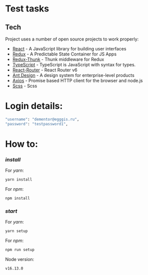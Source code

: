 # Test tasks 

## Tech

Project uses a number of open source projects to work properly:

-   [React](https://reactjs.org/) - A JavaScript library for building user interfaces
-   [Redux](https://redux.js.org/) - A Predictable State Container for JS Apps
-   [Redux-Thunk](https://www.npmjs.com/package/redux-thunk) - Thunk middleware for Redux
-   [TypeScript](https://www.typescriptlang.org/) - TypeScript is JavaScript with syntax for types.
-   [React-Router](https://reactrouter.com/) - React Router v6
-   [Ant Design](https://ant.design/) - A design system for enterprise-level products
-   [Axios](https://www.npmjs.com/package/axios) - Promise based HTTP client for the browser and node.js
-   [Scss](https://sass-scss.ru/) - Scss

# Login details:

```sh
"username": "dementor@egggis.ru",
"password": "testpassword1",
```

# How to:

### _install_

For _yarn_:

```sh
yarn install
```

For _npm_:

```sh
npm install
```

### _start_

For _yarn_:

```sh
yarn setup
```

For _npm_:

```sh
npm run setup
```


Node version:

```sh
v16.13.0
```
